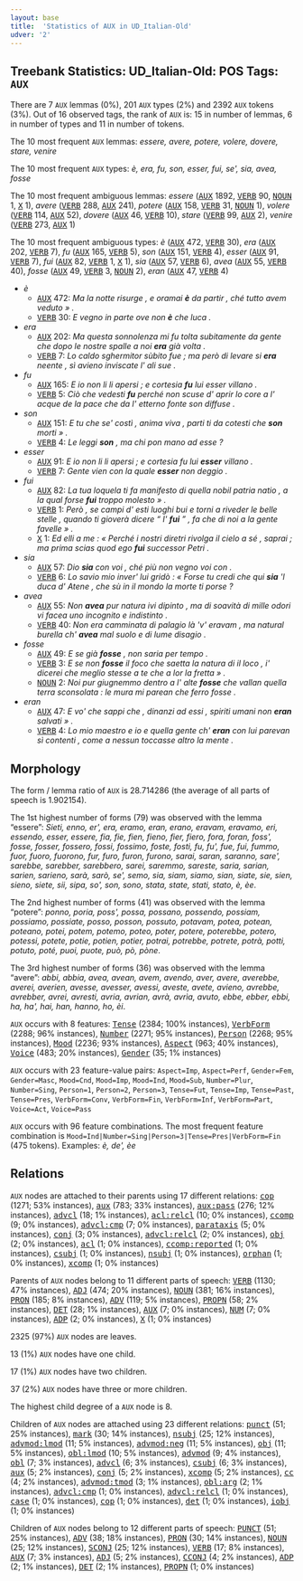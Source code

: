```yaml
---
layout: base
title:  'Statistics of AUX in UD_Italian-Old'
udver: '2'
---
```


## Treebank Statistics: UD_Italian-Old: POS Tags: `AUX`

There are 7 `AUX` lemmas (0%), 201 `AUX` types (2%) and 2392 `AUX` tokens (3%).
Out of 16 observed tags, the rank of `AUX` is: 15 in number of lemmas, 6 in number of types and 11 in number of tokens.

The 10 most frequent `AUX` lemmas: <em>essere, avere, potere, volere, dovere, stare, venire</em>

The 10 most frequent `AUX` types:  <em>è, era, fu, son, esser, fui, se', sia, avea, fosse</em>

The 10 most frequent ambiguous lemmas: <em>essere</em> (<tt><a href="it_old-pos-AUX.html">AUX</a></tt> 1892, <tt><a href="it_old-pos-VERB.html">VERB</a></tt> 90, <tt><a href="it_old-pos-NOUN.html">NOUN</a></tt> 1, <tt><a href="it_old-pos-X.html">X</a></tt> 1), <em>avere</em> (<tt><a href="it_old-pos-VERB.html">VERB</a></tt> 288, <tt><a href="it_old-pos-AUX.html">AUX</a></tt> 241), <em>potere</em> (<tt><a href="it_old-pos-AUX.html">AUX</a></tt> 158, <tt><a href="it_old-pos-VERB.html">VERB</a></tt> 31, <tt><a href="it_old-pos-NOUN.html">NOUN</a></tt> 1), <em>volere</em> (<tt><a href="it_old-pos-VERB.html">VERB</a></tt> 114, <tt><a href="it_old-pos-AUX.html">AUX</a></tt> 52), <em>dovere</em> (<tt><a href="it_old-pos-AUX.html">AUX</a></tt> 46, <tt><a href="it_old-pos-VERB.html">VERB</a></tt> 10), <em>stare</em> (<tt><a href="it_old-pos-VERB.html">VERB</a></tt> 99, <tt><a href="it_old-pos-AUX.html">AUX</a></tt> 2), <em>venire</em> (<tt><a href="it_old-pos-VERB.html">VERB</a></tt> 273, <tt><a href="it_old-pos-AUX.html">AUX</a></tt> 1)

The 10 most frequent ambiguous types:  <em>è</em> (<tt><a href="it_old-pos-AUX.html">AUX</a></tt> 472, <tt><a href="it_old-pos-VERB.html">VERB</a></tt> 30), <em>era</em> (<tt><a href="it_old-pos-AUX.html">AUX</a></tt> 202, <tt><a href="it_old-pos-VERB.html">VERB</a></tt> 7), <em>fu</em> (<tt><a href="it_old-pos-AUX.html">AUX</a></tt> 165, <tt><a href="it_old-pos-VERB.html">VERB</a></tt> 5), <em>son</em> (<tt><a href="it_old-pos-AUX.html">AUX</a></tt> 151, <tt><a href="it_old-pos-VERB.html">VERB</a></tt> 4), <em>esser</em> (<tt><a href="it_old-pos-AUX.html">AUX</a></tt> 91, <tt><a href="it_old-pos-VERB.html">VERB</a></tt> 7), <em>fui</em> (<tt><a href="it_old-pos-AUX.html">AUX</a></tt> 82, <tt><a href="it_old-pos-VERB.html">VERB</a></tt> 1, <tt><a href="it_old-pos-X.html">X</a></tt> 1), <em>sia</em> (<tt><a href="it_old-pos-AUX.html">AUX</a></tt> 57, <tt><a href="it_old-pos-VERB.html">VERB</a></tt> 6), <em>avea</em> (<tt><a href="it_old-pos-AUX.html">AUX</a></tt> 55, <tt><a href="it_old-pos-VERB.html">VERB</a></tt> 40), <em>fosse</em> (<tt><a href="it_old-pos-AUX.html">AUX</a></tt> 49, <tt><a href="it_old-pos-VERB.html">VERB</a></tt> 3, <tt><a href="it_old-pos-NOUN.html">NOUN</a></tt> 2), <em>eran</em> (<tt><a href="it_old-pos-AUX.html">AUX</a></tt> 47, <tt><a href="it_old-pos-VERB.html">VERB</a></tt> 4)


* <em>è</em>
  * <tt><a href="it_old-pos-AUX.html">AUX</a></tt> 472: <em>Ma la notte risurge , e oramai <b>è</b> da partir , ché tutto avem veduto » .</em>
  * <tt><a href="it_old-pos-VERB.html">VERB</a></tt> 30: <em>E vegno in parte ove non <b>è</b> che luca .</em>
* <em>era</em>
  * <tt><a href="it_old-pos-AUX.html">AUX</a></tt> 202: <em>Ma questa sonnolenza mi fu tolta subitamente da gente che dopo le nostre spalle a noi <b>era</b> già volta .</em>
  * <tt><a href="it_old-pos-VERB.html">VERB</a></tt> 7: <em>Lo caldo sghermitor sùbito fue ; ma però di levare si <b>era</b> neente , sì avieno inviscate l' ali sue .</em>
* <em>fu</em>
  * <tt><a href="it_old-pos-AUX.html">AUX</a></tt> 165: <em>E io non li li apersi ; e cortesia <b>fu</b> lui esser villano .</em>
  * <tt><a href="it_old-pos-VERB.html">VERB</a></tt> 5: <em>Ciò che vedesti <b>fu</b> perché non scuse d' aprir lo core a l' acque de la pace che da l' etterno fonte son diffuse .</em>
* <em>son</em>
  * <tt><a href="it_old-pos-AUX.html">AUX</a></tt> 151: <em>E tu che se' costì , anima viva , parti ti da cotesti che <b>son</b> morti » .</em>
  * <tt><a href="it_old-pos-VERB.html">VERB</a></tt> 4: <em>Le leggi <b>son</b> , ma chi pon mano ad esse ?</em>
* <em>esser</em>
  * <tt><a href="it_old-pos-AUX.html">AUX</a></tt> 91: <em>E io non li li apersi ; e cortesia fu lui <b>esser</b> villano .</em>
  * <tt><a href="it_old-pos-VERB.html">VERB</a></tt> 7: <em>Gente vien con la quale <b>esser</b> non deggio .</em>
* <em>fui</em>
  * <tt><a href="it_old-pos-AUX.html">AUX</a></tt> 82: <em>La tua loquela ti fa manifesto di quella nobil patria natio , a la qual forse <b>fui</b> troppo molesto » .</em>
  * <tt><a href="it_old-pos-VERB.html">VERB</a></tt> 1: <em>Però , se campi d' esti luoghi bui e torni a riveder le belle stelle , quando ti gioverà dicere “ I' <b>fui</b> ” , fa che di noi a la gente favelle » .</em>
  * <tt><a href="it_old-pos-X.html">X</a></tt> 1: <em>Ed elli a me : « Perché i nostri diretri rivolga il cielo a sé , saprai ; ma prima scias quod ego <b>fui</b> successor Petri .</em>
* <em>sia</em>
  * <tt><a href="it_old-pos-AUX.html">AUX</a></tt> 57: <em>Dio <b>sia</b> con voi , ché più non vegno voi con .</em>
  * <tt><a href="it_old-pos-VERB.html">VERB</a></tt> 6: <em>Lo savio mio inver' lui gridò : « Forse tu credi che qui <b>sia</b> 'l duca d' Atene , che sù in il mondo la morte ti porse ?</em>
* <em>avea</em>
  * <tt><a href="it_old-pos-AUX.html">AUX</a></tt> 55: <em>Non <b>avea</b> pur natura ivi dipinto , ma di soavità di mille odori vi facea uno incognito e indistinto .</em>
  * <tt><a href="it_old-pos-VERB.html">VERB</a></tt> 40: <em>Non era camminata di palagio là 'v' eravam , ma natural burella ch' <b>avea</b> mal suolo e di lume disagio .</em>
* <em>fosse</em>
  * <tt><a href="it_old-pos-AUX.html">AUX</a></tt> 49: <em>E se già <b>fosse</b> , non saria per tempo .</em>
  * <tt><a href="it_old-pos-VERB.html">VERB</a></tt> 3: <em>E se non <b>fosse</b> il foco che saetta la natura di il loco , i' dicerei che meglio stesse a te che a lor la fretta » .</em>
  * <tt><a href="it_old-pos-NOUN.html">NOUN</a></tt> 2: <em>Noi pur giugnemmo dentro a l' alte <b>fosse</b> che vallan quella terra sconsolata : le mura mi parean che ferro fosse .</em>
* <em>eran</em>
  * <tt><a href="it_old-pos-AUX.html">AUX</a></tt> 47: <em>E vo' che sappi che , dinanzi ad essi , spiriti umani non <b>eran</b> salvati » .</em>
  * <tt><a href="it_old-pos-VERB.html">VERB</a></tt> 4: <em>Lo mio maestro e io e quella gente ch' <b>eran</b> con lui parevan sì contenti , come a nessun toccasse altro la mente .</em>

## Morphology

The form / lemma ratio of `AUX` is 28.714286 (the average of all parts of speech is 1.902154).

The 1st highest number of forms (79) was observed with the lemma “essere”: <em>Sieti, enno, er', era, eramo, eran, erano, eravam, eravamo, eri, essendo, esser, essere, fia, fie, fien, fieno, fier, fiero, fora, foran, foss', fosse, fosser, fossero, fossi, fossimo, foste, fosti, fu, fu', fue, fui, fummo, fuor, fuoro, fuorono, fur, furo, furon, furono, sarai, saran, saranno, sare', sarebbe, sarebber, sarebbero, sarei, saremmo, sareste, saria, sarian, sarien, sarieno, sarà, sarò, se', semo, sia, siam, siamo, sian, siate, sie, sien, sieno, siete, sii, sipa, so', son, sono, stata, state, stati, stato, è, èe</em>.

The 2nd highest number of forms (41) was observed with the lemma “potere”: <em>ponno, poria, poss', possa, possano, possendo, possiam, possiamo, possiate, posso, posson, possuto, potavam, potea, potean, poteano, potei, potem, potemo, poteo, poter, potere, poterebbe, potero, potessi, potete, potie, potien, potier, potrai, potrebbe, potrete, potrà, potti, potuto, poté, puoi, puote, può, pò, pòne</em>.

The 3rd highest number of forms (36) was observed with the lemma “avere”: <em>abbi, abbia, avea, avean, avem, avendo, aver, avere, averebbe, averei, averien, avesse, avesser, avessi, aveste, avete, avieno, avrebbe, avrebber, avrei, avresti, avria, avrian, avrà, avrìa, avuto, ebbe, ebber, ebbi, ha, ha', hai, han, hanno, ho, èi</em>.

`AUX` occurs with 8 features: <tt><a href="it_old-feat-Tense.html">Tense</a></tt> (2384; 100% instances), <tt><a href="it_old-feat-VerbForm.html">VerbForm</a></tt> (2288; 96% instances), <tt><a href="it_old-feat-Number.html">Number</a></tt> (2271; 95% instances), <tt><a href="it_old-feat-Person.html">Person</a></tt> (2268; 95% instances), <tt><a href="it_old-feat-Mood.html">Mood</a></tt> (2236; 93% instances), <tt><a href="it_old-feat-Aspect.html">Aspect</a></tt> (963; 40% instances), <tt><a href="it_old-feat-Voice.html">Voice</a></tt> (483; 20% instances), <tt><a href="it_old-feat-Gender.html">Gender</a></tt> (35; 1% instances)

`AUX` occurs with 23 feature-value pairs: `Aspect=Imp`, `Aspect=Perf`, `Gender=Fem`, `Gender=Masc`, `Mood=Cnd`, `Mood=Imp`, `Mood=Ind`, `Mood=Sub`, `Number=Plur`, `Number=Sing`, `Person=1`, `Person=2`, `Person=3`, `Tense=Fut`, `Tense=Imp`, `Tense=Past`, `Tense=Pres`, `VerbForm=Conv`, `VerbForm=Fin`, `VerbForm=Inf`, `VerbForm=Part`, `Voice=Act`, `Voice=Pass`

`AUX` occurs with 96 feature combinations.
The most frequent feature combination is `Mood=Ind|Number=Sing|Person=3|Tense=Pres|VerbForm=Fin` (475 tokens).
Examples: <em>è, de', èe</em>


## Relations

`AUX` nodes are attached to their parents using 17 different relations: <tt><a href="it_old-dep-cop.html">cop</a></tt> (1271; 53% instances), <tt><a href="it_old-dep-aux.html">aux</a></tt> (783; 33% instances), <tt><a href="it_old-dep-aux-pass.html">aux:pass</a></tt> (276; 12% instances), <tt><a href="it_old-dep-advcl.html">advcl</a></tt> (18; 1% instances), <tt><a href="it_old-dep-acl-relcl.html">acl:relcl</a></tt> (10; 0% instances), <tt><a href="it_old-dep-ccomp.html">ccomp</a></tt> (9; 0% instances), <tt><a href="it_old-dep-advcl-cmp.html">advcl:cmp</a></tt> (7; 0% instances), <tt><a href="it_old-dep-parataxis.html">parataxis</a></tt> (5; 0% instances), <tt><a href="it_old-dep-conj.html">conj</a></tt> (3; 0% instances), <tt><a href="it_old-dep-advcl-relcl.html">advcl:relcl</a></tt> (2; 0% instances), <tt><a href="it_old-dep-obj.html">obj</a></tt> (2; 0% instances), <tt><a href="it_old-dep-acl.html">acl</a></tt> (1; 0% instances), <tt><a href="it_old-dep-ccomp-reported.html">ccomp:reported</a></tt> (1; 0% instances), <tt><a href="it_old-dep-csubj.html">csubj</a></tt> (1; 0% instances), <tt><a href="it_old-dep-nsubj.html">nsubj</a></tt> (1; 0% instances), <tt><a href="it_old-dep-orphan.html">orphan</a></tt> (1; 0% instances), <tt><a href="it_old-dep-xcomp.html">xcomp</a></tt> (1; 0% instances)

Parents of `AUX` nodes belong to 11 different parts of speech: <tt><a href="it_old-pos-VERB.html">VERB</a></tt> (1130; 47% instances), <tt><a href="it_old-pos-ADJ.html">ADJ</a></tt> (474; 20% instances), <tt><a href="it_old-pos-NOUN.html">NOUN</a></tt> (381; 16% instances), <tt><a href="it_old-pos-PRON.html">PRON</a></tt> (185; 8% instances), <tt><a href="it_old-pos-ADV.html">ADV</a></tt> (119; 5% instances), <tt><a href="it_old-pos-PROPN.html">PROPN</a></tt> (58; 2% instances), <tt><a href="it_old-pos-DET.html">DET</a></tt> (28; 1% instances), <tt><a href="it_old-pos-AUX.html">AUX</a></tt> (7; 0% instances), <tt><a href="it_old-pos-NUM.html">NUM</a></tt> (7; 0% instances), <tt><a href="it_old-pos-ADP.html">ADP</a></tt> (2; 0% instances), <tt><a href="it_old-pos-X.html">X</a></tt> (1; 0% instances)

2325 (97%) `AUX` nodes are leaves.

13 (1%) `AUX` nodes have one child.

17 (1%) `AUX` nodes have two children.

37 (2%) `AUX` nodes have three or more children.

The highest child degree of a `AUX` node is 8.

Children of `AUX` nodes are attached using 23 different relations: <tt><a href="it_old-dep-punct.html">punct</a></tt> (51; 25% instances), <tt><a href="it_old-dep-mark.html">mark</a></tt> (30; 14% instances), <tt><a href="it_old-dep-nsubj.html">nsubj</a></tt> (25; 12% instances), <tt><a href="it_old-dep-advmod-lmod.html">advmod:lmod</a></tt> (11; 5% instances), <tt><a href="it_old-dep-advmod-neg.html">advmod:neg</a></tt> (11; 5% instances), <tt><a href="it_old-dep-obj.html">obj</a></tt> (11; 5% instances), <tt><a href="it_old-dep-obl-lmod.html">obl:lmod</a></tt> (10; 5% instances), <tt><a href="it_old-dep-advmod.html">advmod</a></tt> (9; 4% instances), <tt><a href="it_old-dep-obl.html">obl</a></tt> (7; 3% instances), <tt><a href="it_old-dep-advcl.html">advcl</a></tt> (6; 3% instances), <tt><a href="it_old-dep-csubj.html">csubj</a></tt> (6; 3% instances), <tt><a href="it_old-dep-aux.html">aux</a></tt> (5; 2% instances), <tt><a href="it_old-dep-conj.html">conj</a></tt> (5; 2% instances), <tt><a href="it_old-dep-xcomp.html">xcomp</a></tt> (5; 2% instances), <tt><a href="it_old-dep-cc.html">cc</a></tt> (4; 2% instances), <tt><a href="it_old-dep-advmod-tmod.html">advmod:tmod</a></tt> (3; 1% instances), <tt><a href="it_old-dep-obl-arg.html">obl:arg</a></tt> (2; 1% instances), <tt><a href="it_old-dep-advcl-cmp.html">advcl:cmp</a></tt> (1; 0% instances), <tt><a href="it_old-dep-advcl-relcl.html">advcl:relcl</a></tt> (1; 0% instances), <tt><a href="it_old-dep-case.html">case</a></tt> (1; 0% instances), <tt><a href="it_old-dep-cop.html">cop</a></tt> (1; 0% instances), <tt><a href="it_old-dep-det.html">det</a></tt> (1; 0% instances), <tt><a href="it_old-dep-iobj.html">iobj</a></tt> (1; 0% instances)

Children of `AUX` nodes belong to 12 different parts of speech: <tt><a href="it_old-pos-PUNCT.html">PUNCT</a></tt> (51; 25% instances), <tt><a href="it_old-pos-ADV.html">ADV</a></tt> (38; 18% instances), <tt><a href="it_old-pos-PRON.html">PRON</a></tt> (30; 14% instances), <tt><a href="it_old-pos-NOUN.html">NOUN</a></tt> (25; 12% instances), <tt><a href="it_old-pos-SCONJ.html">SCONJ</a></tt> (25; 12% instances), <tt><a href="it_old-pos-VERB.html">VERB</a></tt> (17; 8% instances), <tt><a href="it_old-pos-AUX.html">AUX</a></tt> (7; 3% instances), <tt><a href="it_old-pos-ADJ.html">ADJ</a></tt> (5; 2% instances), <tt><a href="it_old-pos-CCONJ.html">CCONJ</a></tt> (4; 2% instances), <tt><a href="it_old-pos-ADP.html">ADP</a></tt> (2; 1% instances), <tt><a href="it_old-pos-DET.html">DET</a></tt> (2; 1% instances), <tt><a href="it_old-pos-PROPN.html">PROPN</a></tt> (1; 0% instances)

